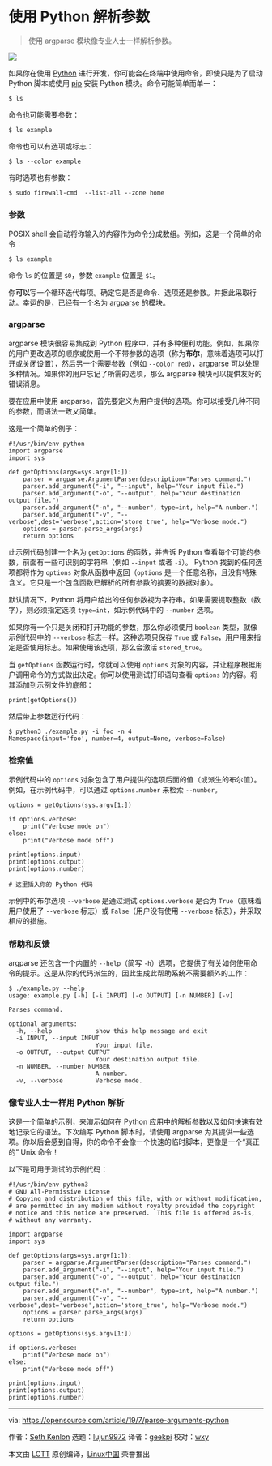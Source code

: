 [#]: collector: (lujun9972)
[#]: translator: (geekpi)
[#]: reviewer: (wxy)
[#]: publisher: (wxy)
[#]: url: (https://linux.cn/article-11144-1.html)
[#]: subject: (Parse arguments with Python)
[#]: via: (https://opensource.com/article/19/7/parse-arguments-python)
[#]: author: (Seth Kenlon https://opensource.com/users/seth/users/notsag)

使用 Python 解析参数
======

> 使用 argparse 模块像专业人士一样解析参数。

![](https://img.linux.net.cn/data/attachment/album/201907/24/210351h99gzcttqmk7c7mx.jpg)

如果你在使用 [Python][2] 进行开发，你可能会在终端中使用命令，即使只是为了启动 Python 脚本或使用 [pip][3] 安装 Python 模块。命令可能简单而单一：

```
$ ls
```

命令也可能需要参数：

```
$ ls example
```

命令也可以有选项或标志：

```
$ ls --color example
```

有时选项也有参数：

```
$ sudo firewall-cmd  --list-all --zone home
```

### 参数

POSIX shell 会自动将你输入的内容作为命令分成数组。例如，这是一个简单的命令：

```
$ ls example
```

命令 `ls` 的位置是 `$0`，参数 `example`  位置是 `$1`。

你**可以**写一个循环迭代每项。确定它是否是命令、选项还是参数。并据此采取行动。幸运的是，已经有一个名为 [argparse][4] 的模块。

### argparse

argparse 模块很容易集成到 Python 程序中，并有多种便利功能。例如，如果你的用户更改选项的顺序或使用一个不带参数的选项（称为**布尔**，意味着选项可以打开或关闭设置），然后另一个需要参数（例如 `--color red`），argparse 可以处理多种情况。如果你的用户忘记了所需的选项，那么 argparse 模块可以提供友好的错误消息。

要在应用中使用 argparse，首先要定义为用户提供的选项。你可以接受几种不同的参数，而语法一致又简单。

这是一个简单的例子：

```
#!/usr/bin/env python
import argparse
import sys

def getOptions(args=sys.argv[1:]):
    parser = argparse.ArgumentParser(description="Parses command.")
    parser.add_argument("-i", "--input", help="Your input file.")
    parser.add_argument("-o", "--output", help="Your destination output file.")
    parser.add_argument("-n", "--number", type=int, help="A number.")
    parser.add_argument("-v", "--verbose",dest='verbose',action='store_true', help="Verbose mode.")
    options = parser.parse_args(args)
    return options
```

此示例代码创建一个名为 `getOptions` 的函数，并告诉 Python 查看每个可能的参数，前面有一些可识别的字符串（例如 `--input` 或者 `-i`）。 Python 找到的任何选项都将作为 `options` 对象从函数中返回（`options` 是一个任意名称，且没有特殊含义。它只是一个包含函数已解析的所有参数的摘要的数据对象）。

默认情况下，Python 将用户给出的任何参数视为字符串。如果需要提取整数（数字），则必须指定选项 `type=int`，如示例代码中的 `--number` 选项。

如果你有一个只是关闭和打开功能的参数，那么你必须使用 `boolean` 类型，就像示例代码中的 `--verbose` 标志一样。这种选项只保存 `True` 或 `False`，用户用来指定是否使用标志。如果使用该选项，那么会激活 `stored_true`。

当 `getOptions` 函数运行时，你就可以使用 `options` 对象的内容，并让程序根据用户调用命令的方式做出决定。你可以使用测试打印语句查看 `options` 的内容。将其添加到示例文件的底部：

```
print(getOptions())
```

然后带上参数运行代码：

```
$ python3 ./example.py -i foo -n 4
Namespace(input='foo', number=4, output=None, verbose=False)
```

### 检索值

示例代码中的 `options` 对象包含了用户提供的选项后面的值（或派生的布尔值）。例如，在示例代码中，可以通过 `options.number` 来检索 `--number`。

```
options = getOptions(sys.argv[1:])

if options.verbose:
    print("Verbose mode on")
else:
    print("Verbose mode off")

print(options.input)
print(options.output)
print(options.number)

# 这里插入你的 Python 代码
```

示例中的布尔选项 `--verbose` 是通过测试 `options.verbose` 是否为 `True`（意味着用户使用了 `--verbose` 标志）或 `False`（用户没有使用 `--verbose` 标志），并采取相应的措施。

### 帮助和反馈

argparse 还包含一个内置的 `--help`（简写 `-h`）选项，它提供了有关如何使用命令的提示。这是从你的代码派生的，因此生成此帮助系统不需要额外的工作：

```
$ ./example.py --help
usage: example.py [-h] [-i INPUT] [-o OUTPUT] [-n NUMBER] [-v]

Parses command.

optional arguments:
  -h, --help            show this help message and exit
  -i INPUT, --input INPUT
                        Your input file.
  -o OUTPUT, --output OUTPUT
                        Your destination output file.
  -n NUMBER, --number NUMBER
                        A number.
  -v, --verbose         Verbose mode.
```

### 像专业人士一样用 Python 解析

这是一个简单的示例，来演示如何在 Python 应用中的解析参数以及如何快速有效地记录它的语法。下次编写 Python 脚本时，请使用 argparse 为其提供一些选项。你以后会感到自得，你的命令不会像一个快速的临时脚本，更像是一个“真正的” Unix 命令！

以下是可用于测试的示例代码：

```
#!/usr/bin/env python3
# GNU All-Permissive License
# Copying and distribution of this file, with or without modification,
# are permitted in any medium without royalty provided the copyright
# notice and this notice are preserved.  This file is offered as-is,
# without any warranty.

import argparse
import sys

def getOptions(args=sys.argv[1:]):
    parser = argparse.ArgumentParser(description="Parses command.")
    parser.add_argument("-i", "--input", help="Your input file.")
    parser.add_argument("-o", "--output", help="Your destination output file.")
    parser.add_argument("-n", "--number", type=int, help="A number.")
    parser.add_argument("-v", "--verbose",dest='verbose',action='store_true', help="Verbose mode.")
    options = parser.parse_args(args)
    return options

options = getOptions(sys.argv[1:])

if options.verbose:
    print("Verbose mode on")
else:
    print("Verbose mode off")

print(options.input)
print(options.output)
print(options.number)
```

--------------------------------------------------------------------------------

via: https://opensource.com/article/19/7/parse-arguments-python

作者：[Seth Kenlon][a]
选题：[lujun9972][b]
译者：[geekpi](https://github.com/geekpi)
校对：[wxy](https://github.com/wxy)

本文由 [LCTT](https://github.com/LCTT/TranslateProject) 原创编译，[Linux中国](https://linux.cn/) 荣誉推出

[a]: https://opensource.com/users/seth/users/notsag
[b]: https://github.com/lujun9972
[1]: https://opensource.com/sites/default/files/styles/image-full-size/public/lead-images/cobol-card-punch-programming-code.png?itok=6W6PUqUi (COBOL punch card)
[2]: https://www.python.org/
[3]: https://pip.pypa.io/en/stable/installing/
[4]: https://pypi.org/project/argparse/
